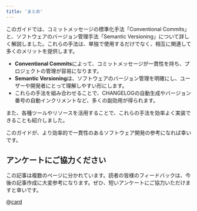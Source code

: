 ```yaml
---
title: 'まとめ'
---
```


このガイドでは、コミットメッセージの標準化手法「Conventional Commits」と、ソフトウェアのバージョン管理手法「Semantic Versioning」について詳しく解説しました。これらの手法は、単独で使用するだけでなく、相互に関連して多くのメリットを提供します。

- **Conventional Commits**によって、コミットメッセージが一貫性を持ち、プロジェクトの管理が容易になります。
- **Semantic Versioning**は、ソフトウェアのバージョン管理を明確にし、ユーザーや開発者にとって理解しやすい形にします。
- これらの手法を組み合わせることで、CHANGELOGの自動生成やバージョン番号の自動インクリメントなど、多くの副効用が得られます。

また、各種ツールやリソースを活用することで、これらの手法を効率よく実装できることも紹介しました。

このガイドが、より効率的で一貫性のあるソフトウェア開発の参考になれば幸いです。

## アンケートにご協力ください

この記事は複数のページに分かれています。読者の皆様のフィードバックは、今後の記事作成に大変参考になります。ぜひ、短いアンケートにご協力いただけますと幸いです。


@[card](https://docs.google.com/forms/d/e/1FAIpQLSeqiHEp1xFsM0OXBZz-Sq7UUHhmXTKxGcDov_vl7f4KQ9QVtA/viewform?usp=sf_link)
